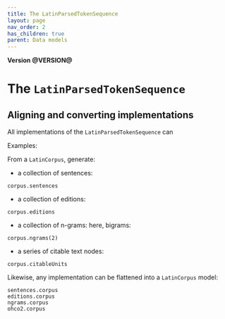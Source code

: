 ```yaml
---
title: The LatinParsedTokenSequence
layout: page
nav_order: 2
has_children: true
parent: Data models
---
```




**Version @VERSION@**


# The `LatinParsedTokenSequence`


## Aligning and converting implementations

All implementations of the `LatinParsedTokenSequence` can



Examples:

From a `LatinCorpus`, generate:

- a collection of sentences:

```
corpus.sentences
```

- a collection of editions:

```
corpus.editions
```

- a collection of n-grams: here, bigrams:

```
corpus.ngrams(2)
```

- a series of citable text nodes:

```
corpus.citableUnits
```

Likewise, any implementation can be flattened into a `LatinCorpus` model:

```
sentences.corpus
editions.corpus
ngrams.corpus
ohco2.corpus
```
